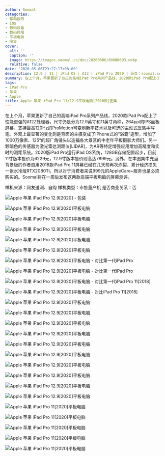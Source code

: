 ```yaml
---
author: Soomal
categories:
- 移动数码
- iOS
- 数码设备
- 数码终端
- 平板电脑
- 图集
cover:
  alt: ''
  caption: ''
  image: https://images.soomal.cc/doc/20200506/00088693.webp
  relative: false
date: '2020-05-06T23:27:17+08:00'
description: 12.9 | 11 | iPad OS | A13 | iPad Pro 2020 | 源自：soomal.com | 版权：原创 |  平均/总评分：10.00/50
summary: 在上个月，苹果更新了自己的高端iPad Pro系列产品线，2020款iPad Pro配上了性能更强的A12Z处理器，尺寸仍是分为12.9英寸和11英寸两种，支持最高120Hz的ProMotion可变刷新率技术以及可选的主动式压感手写笔，外观上最显著的变化则是背面的主摄变成了iPhone式的“浴霸”造型，增加了激光雷达测距仪。
tags:
- iPad Pro
- 苹果
- Apple
title: Apple 苹果 iPad Pro 11/12.9平板电脑[2020款]图集
---
```


在上个月，苹果更新了自己的高端iPad Pro系列产品线，2020款iPad Pro配上了性能更强的A12Z处理器，尺寸仍是分为12.9英寸和11英寸两种，264ppi的IPS面板屏幕，支持最高120Hz的ProMotion可变刷新率技术以及可选的主动式压感手写笔。外观上最显著的变化则是背面的主摄变成了iPhone式的“浴霸”造型，增加了1000万像素、125°的超广角镜头以造福各大景区的中老年平板摄影大师们。另一颗暗色的传感器为激光雷达测距仪[LIDAR]，为AR等特定增强应用增加高精度和实时的测距系统。2020版iPad Pro运行iPad OS系统，128GB存储配置起步，目前11寸版本售价为6229元，12.9寸版本售价则高达7899元。另外，在本图集中充当背景板的作者自用2018款iPad Pro 11屏幕已经在几天前再次炸裂，累计经济损失一张水冷版RTX2080Ti，所以对于消费者来说999元的AppleCare+服务也是必须购买的。Soomal将在一周后发布这两款高端平板电脑的屏幕测评。



样机来源：网友送测、自购
样机类型：市售量产机
是否商业关系：否



![Apple 苹果 iPad Pro 12.9[2020] - 包装](https://images.soomal.cc/doc/20200506/00088685.webp)



![Apple 苹果 iPad Pro 12.9[2020]平板电脑](https://images.soomal.cc/doc/20200506/00088686.webp)



![Apple 苹果 iPad Pro 12.9[2020]平板电脑](https://images.soomal.cc/doc/20200506/00088687.webp)



![Apple 苹果 iPad Pro 12.9[2020]平板电脑](https://images.soomal.cc/doc/20200506/00088688.webp)



![Apple 苹果 iPad Pro 12.9[2020]平板电脑](https://images.soomal.cc/doc/20200506/00088689.webp)



![Apple 苹果 iPad Pro 12.9[2020]平板电脑](https://images.soomal.cc/doc/20200506/00088690.webp)



![Apple 苹果 iPad Pro 12.9[2020]平板电脑 - 对比第一代iPad Pro](https://images.soomal.cc/doc/20200506/00088691.webp)



![Apple 苹果 iPad Pro 12.9[2020]平板电脑 - 对比第一代iPad Pro](https://images.soomal.cc/doc/20200506/00088692.webp)



![Apple 苹果 iPad Pro 12.9[2020]平板电脑 - 对比第一代iPad Pro 11[2018]](https://images.soomal.cc/doc/20200506/00088693.webp)



![Apple 苹果 iPad Pro 12.9[2020]平板电脑 - 对比iPad Pro 11[2018]](https://images.soomal.cc/doc/20200506/00088694.webp)



![Apple 苹果 iPad Pro 12.9[2020]平板电脑](https://images.soomal.cc/doc/20200506/00088695.webp)



![Apple 苹果 iPad Pro 12.9[2020]平板电脑](https://images.soomal.cc/doc/20200506/00088696.webp)



![Apple 苹果 iPad Pro 12.9[2020]平板电脑](https://images.soomal.cc/doc/20200506/00088697.webp)



![Apple 苹果 iPad Pro 12.9[2020]平板电脑](https://images.soomal.cc/doc/20200506/00088698.webp)



![Apple 苹果 iPad Pro 12.9[2020]平板电脑](https://images.soomal.cc/doc/20200506/00088699.webp)



![Apple 苹果 iPad Pro 12.9[2020]平板电脑](https://images.soomal.cc/doc/20200506/00088700.webp)



![Apple 苹果 iPad Pro 12.9[2020]平板电脑](https://images.soomal.cc/doc/20200506/00088701.webp)



![Apple 苹果 iPad Pro 12.9[2020]平板电脑](https://images.soomal.cc/doc/20200506/00088702.webp)



![Apple 苹果 iPad Pro 12.9[2020]平板电脑](https://images.soomal.cc/doc/20200506/00088703.webp)



![Apple 苹果 iPad Pro 12.9[2020]平板电脑](https://images.soomal.cc/doc/20200506/00088704.webp)



![Apple 苹果 iPad Pro 11[2020]平板电脑](https://images.soomal.cc/doc/20200506/00088705.webp)



![Apple 苹果 iPad Pro 11[2020]平板电脑](https://images.soomal.cc/doc/20200506/00088706.webp)



![Apple 苹果 iPad Pro 11[2020]平板电脑](https://images.soomal.cc/doc/20200506/00088707.webp)



![Apple 苹果 iPad Pro 11[2020]平板电脑](https://images.soomal.cc/doc/20200506/00088708.webp)



![Apple 苹果 iPad Pro 11[2020]平板电脑](https://images.soomal.cc/doc/20200506/00088709.webp)